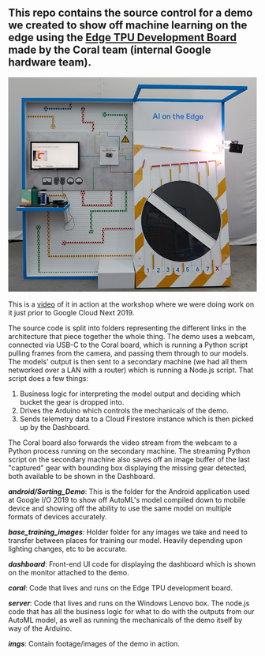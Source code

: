 ## This repo contains the source control for a demo we created to show off machine learning on the edge using the [Edge TPU Development Board](coral.withgoogle.com/products/dev-board) made by the Coral team (internal Google hardware team).

![Demo in all its glory](imgs/Sorting_Demo_GoogleIO.png)

This is a [video](https://www.youtube.com/watch?v=ryPz6atrU3M) of it in action at the workshop where we were doing work on it just prior to Google Cloud Next 2019.

The source code is split into folders representing the different links in the architecture that piece together the whole thing. The demo uses a webcam, connected via USB-C to the Coral board, which is running a Python script pulling frames from the camera, and passing them through to our models. The models' output is then sent to a secondary machine (we had all them networked over a LAN with a router) which is running a Node.js script. That script does a few things:

1) Business logic for interpreting the model output and deciding which bucket the gear is dropped into.
2) Drives the Arduino which controls the mechanicals of the demo.
3) Sends telemetry data to a Cloud Firestore instance which is then picked up by the Dashboard.

The Coral board also forwards the video stream from the webcam to a Python process running on the secondary machine. The streaming Python script on the secondary machine also saves off an image buffer of the last "captured" gear with bounding box displaying the missing gear detected, both available to be shown in the Dashboard.

**_android/Sorting_Demo_**: This is the folder for the Android application used at Google I/O 2019 to show off AutoML's model compiled down to mobile device and showing off the ability to use the same model on multiple formats of devices accurately.

**_base_training_images_**: Holder folder for any images we take and need to transfer between places for training our model. Heavily depending upon lighting changes, etc to be accurate.

**_dashboard_**: Front-end UI code for displaying the dashboard which is shown on the monitor attached to the demo.

**_coral_**: Code that lives and runs on the Edge TPU development board.

**_server_**: Code that lives and runs on the Windows Lenovo box. The node.js code that has all the business logic for what to do with the outputs from our AutoML model, as well as running the mechanicals of the demo itself by way of the Arduino.

**_imgs_**: Contain footage/images of the demo in action.